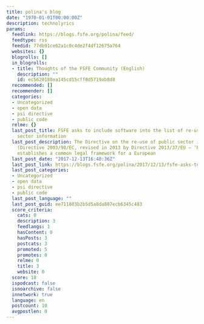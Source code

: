 ```yaml
---
title: polina's blog
date: "1970-01-01T00:00:00Z"
description: technolyrics
params:
  feedlink: https://blogs.fsfe.org/polina/feed/
  feedtype: rss
  feedid: 77db91ce62a1c0c4de2f4df12675a764
  websites: {}
  blogrolls: []
  in_blogrolls:
  - title: Thoughts of the FSFE Community (English)
    description: ""
    id: ec5620188ea145cd15cff0d5719ab8d8
  recommended: []
  recommender: []
  categories:
  - Uncategorized
  - open data
  - psi directive
  - public code
  relme: {}
  last_post_title: FSFE asks to include software into the list of re-usable public
    sector information
  last_post_description: The Directive on the re-use of public sector information
    (Directive 2003/98/EC, revised in 2013 by Directive 2013/37/EU – ‘PSI Directive’)
    establishes a common legal framework for a European
  last_post_date: "2017-12-13T16:40:36Z"
  last_post_link: https://blogs.fsfe.org/polina/2017/12/13/fsfe-asks-to-include-software-into-the-list-of-re-usable-public-sector-information/
  last_post_categories:
  - Uncategorized
  - open data
  - psi directive
  - public code
  last_post_language: ""
  last_post_guid: ee711803b2b5d5a8da807ecb6345c483
  score_criteria:
    cats: 0
    description: 3
    feedlangs: 1
    hasContent: 0
    hasPosts: 3
    postcats: 3
    promoted: 5
    promotes: 0
    relme: 0
    title: 3
    website: 0
  score: 18
  ispodcast: false
  isnoarchive: false
  innetwork: true
  language: en
  postcount: 10
  avgpostlen: 0
---
```

